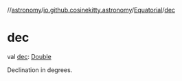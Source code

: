 //[astronomy](../../../index.md)/[io.github.cosinekitty.astronomy](../index.md)/[Equatorial](index.md)/[dec](dec.md)

# dec

val [dec](dec.md): [Double](https://kotlinlang.org/api/latest/jvm/stdlib/kotlin/-double/index.html)

Declination in degrees.
